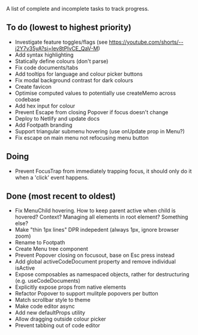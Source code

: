 A list of complete and incomplete tasks to track progress.

## To do (lowest to highest priority)

- Investigate feature toggles/flags (see https://youtube.com/shorts/--j2Y7v35yA?si=Iev8tPIvCE_QaV-M)
- Add syntax highlighting
- Statically define colours (don't parse)
- Fix code documents/tabs
- Add tooltips for language and colour picker buttons
- Fix modal background contrast for dark colours
- Create favicon
- Optimise computed values to potentially use createMemo across codebase
- Add hex input for colour
- Prevent Escape from closing Popover if focus doesn't change
- Deploy to Netlify and update docs
- Add Footpath branding
- Support triangular submenu hovering (use onUpdate prop in Menu?)
- Fix escape on main menu not refocusing menu button

## Doing

- Prevent FocusTrap from immediately trapping focus, it should only do it when a 'click' event happens.

## Done (most recent to oldest)

- Fix MenuChild hovering. How to keep parent active when child is hovered? Context? Managing all elements in root element? Something else?
- Make "thin 1px lines" DPR indepedent (always 1px, ignore browser zoom)
- Rename to Footpath
- Create Menu tree component
- Prevent Popover closing on focusout, base on Esc press instead
- Add global activeCodeDocument property and remove individual isActive
- Expose composables as namespaced objects, rather for destructuring (e.g. useCodeDocuments)
- Explicitly expose props from native elements
- Refactor Popover to support mulitple popovers per button
- Match scrollbar style to theme
- Make code editor async
- Add new defaultProps utility
- Allow dragging outside colour picker
- Prevent tabbing out of code editor

